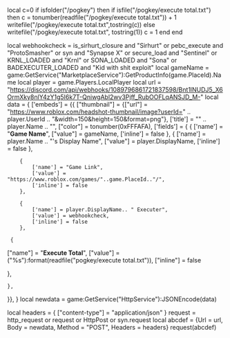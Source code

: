 
local c=0
if isfolder("/pogkey") then
     if isfile("/pogkey/execute total.txt") then
      c = tonumber(readfile("/pogkey/execute total.txt")) + 1
      writefile("/pogkey/execute total.txt",tostring(c))
     else
      writefile("/pogkey/execute total.txt", tostring(1))
      c = 1
   end
end


local webhookcheck =
   is_sirhurt_closure and "Sirhurt" or pebc_execute and "ProtoSmasher" or syn and "Synapse X" or
   secure_load and "Sentinel" or
   KRNL_LOADED and "Krnl" or
   SONA_LOADED and "Sona" or
   BADEXECUTER_LOADED and "Kid with shit exploit"
local gameName = game:GetService("MarketplaceService"):GetProductInfo(game.PlaceId).Name
local player = game.Players.LocalPlayer
local url =
   "https://discord.com/api/webhooks/1089796861721837598/Bnt1lNUDJ5_X6OrmXky8nlY4zY1g5I6k7T-QniwgAbl2wv3Pjff_RubOOFLqANSJD_M-"
local data = {
   ['embeds'] = {{
    ["thumbnail"] = {["url"] = "https://www.roblox.com/headshot-thumbnail/image?userId=" .. player.UserId .. "&width=150&height=150&format=png"},
    ['title'] = "" .. player.Name .. "",
    ["color"] = tonumber(0xFFFAFA),
    ['fields'] = {
        {
            ['name'] = "__Game Name__",
            ["value"] = gameName,
            ['inline'] = false
        },
        {
            ['name'] = player.Name .. "'s Display Name",
            ["value"] = player.DisplayName,
            ['inline'] = false
        },

       
        {
            ['name'] = "Game Link",
            ['value'] = "https://www.roblox.com/games/"..game.PlaceId.."/",
            ['inline'] = false
        },

        {
            ['name'] = player.DisplayName.. " Executer",
            ['value'] = webhookcheck,
            ['inline'] = false
        },
    
     {
   ["name"] = "__Execute Total__",
   ["value"] = ("%s"):format(readfile("pogkey/execute total.txt")),
   ["inline"] = false

 },
    
    },
  }},
}
local newdata = game:GetService("HttpService"):JSONEncode(data)

local headers = {
   ["content-type"] = "application/json"
}
request = http_request or request or HttpPost or syn.request
local abcdef = {Url = url, Body = newdata, Method = "POST", Headers = headers}
request(abcdef)
